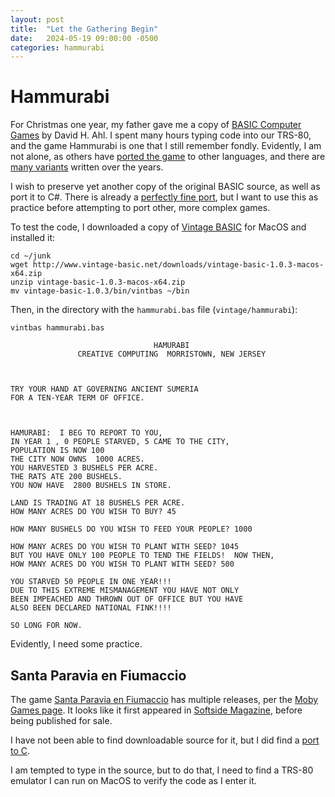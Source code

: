 ```yaml
---
layout: post
title:  "Let the Gathering Begin"
date:   2024-05-19 09:00:00 -0500
categories: hammurabi
---
```


# Hammurabi

For Christmas one year, my father gave me a copy of [BASIC Computer Games](http://www.vintage-basic.net/games.html) by David H. Ahl.
I spent many hours typing code into our TRS-80, and the game Hammurabi is one that I still remember fondly.
Evidently, I am not alone, as others have [ported the game](https://github.com/coding-horror/basic-computer-games/tree/main/43_Hammurabi) to other languages, and there are [many variants](https://www.mobygames.com/group/9512/the-sumer-game-variants/) written over the years.

I wish to preserve yet another copy of the original BASIC source, as well as port it to C#.
There is already a [perfectly fine port](https://github.com/coding-horror/basic-computer-games/tree/main/43_Hammurabi/csharp), but I want to use this as practice before attempting to port other, more complex games.

To test the code, I downloaded a copy of [Vintage BASIC](http://www.vintage-basic.net/download.html) for MacOS and installed it:

    cd ~/junk
    wget http://www.vintage-basic.net/downloads/vintage-basic-1.0.3-macos-x64.zip
    unzip vintage-basic-1.0.3-macos-x64.zip
    mv vintage-basic-1.0.3/bin/vintbas ~/bin

Then, in the directory with the `hammurabi.bas` file (`vintage/hammurabi`):

    vintbas hammurabi.bas

```
                                HAMURABI
               CREATIVE COMPUTING  MORRISTOWN, NEW JERSEY



TRY YOUR HAND AT GOVERNING ANCIENT SUMERIA
FOR A TEN-YEAR TERM OF OFFICE.



HAMURABI:  I BEG TO REPORT TO YOU,
IN YEAR 1 , 0 PEOPLE STARVED, 5 CAME TO THE CITY,
POPULATION IS NOW 100 
THE CITY NOW OWNS  1000 ACRES.
YOU HARVESTED 3 BUSHELS PER ACRE.
THE RATS ATE 200 BUSHELS.
YOU NOW HAVE  2800 BUSHELS IN STORE.

LAND IS TRADING AT 18 BUSHELS PER ACRE.
HOW MANY ACRES DO YOU WISH TO BUY? 45

HOW MANY BUSHELS DO YOU WISH TO FEED YOUR PEOPLE? 1000

HOW MANY ACRES DO YOU WISH TO PLANT WITH SEED? 1045
BUT YOU HAVE ONLY 100 PEOPLE TO TEND THE FIELDS!  NOW THEN,
HOW MANY ACRES DO YOU WISH TO PLANT WITH SEED? 500

YOU STARVED 50 PEOPLE IN ONE YEAR!!!
DUE TO THIS EXTREME MISMANAGEMENT YOU HAVE NOT ONLY
BEEN IMPEACHED AND THROWN OUT OF OFFICE BUT YOU HAVE
ALSO BEEN DECLARED NATIONAL FINK!!!!

SO LONG FOR NOW.
```

Evidently, I need some practice.


## Santa Paravia en Fiumaccio

The game [Santa Paravia en Fiumaccio](https://en.wikipedia.org/wiki/Santa_Paravia_en_Fiumaccio) has multiple releases, per the [Moby Games page](https://www.mobygames.com/game/22338/santa-paravia-and-fiumaccio/).
It looks like it first appeared in [Softside Magazine](https://archive.org/details/softside-magazine-03/page/n7/mode/2up?view=theater), before being published for sale.

I have not been able to find downloadable source for it, but I did find a [port to C](https://github.com/darkf/paravia).

I am tempted to type in the source, but to do that, I need to find a TRS-80 emulator I can run on MacOS to verify the code as I enter it.

